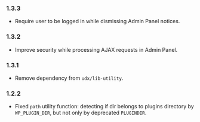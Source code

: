 ### 1.3.3
* Require user to be logged in while dismissing Admin Panel notices.

### 1.3.2

* Improve security while processing AJAX requests in Admin Panel.

### 1.3.1

* Remove dependency from `udx/lib-utility`.

### 1.2.2

* Fixed `path` utility function: detecting if dir belongs to plugins directory by `WP_PLUGIN_DIR`, but not only by deprecated `PLUGINDIR`.